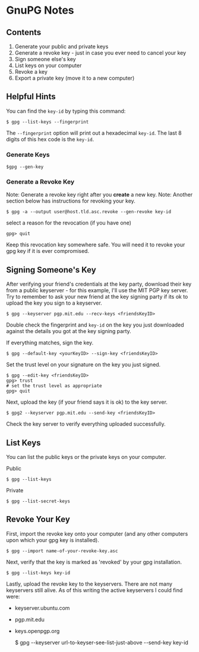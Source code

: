 # GnuPG Notes

## Contents

1. Generate your public and private keys
1. Generate a revoke key - just in case you ever need to cancel your key
1. Sign someone else's key
1. List keys on your computer
1. Revoke a key
1. Export a private key (move it to a new computer)

## Helpful Hints

You can find the `key-id` by typing this command:

	$ gpg --list-keys --fingerprint

The `--fingerprint` option will print out a hexadecimal `key-id`. The last 8 digits of this hex code is the `key-id`.

### Generate Keys

	$gpg --gen-key

### Generate a Revoke Key

Note: Generate a revoke key right after you **create** a new key. 
Note: Another section below has instructions for revoking your key.

	$ gpg -a --output user@host.tld.asc.revoke --gen-revoke key-id

select a reason for the revocation (if you have one)

	gpg> quit
	
Keep this revocation key somewhere safe. You will need it to revoke your gpg key if it is ever compromised.

## Signing Someone's Key

After verifying your friend's credentials at the key party, download their key from a public keyserver - for this example, I'll use the MIT PGP key server. Try to remember to ask your new friend at the key signing party if its ok to upload the key you sign to a keyserver.

    $ gpg --keyserver pgp.mit.edu --recv-keys <friendsKeyID>
  
Double check the fingerprint and `key-id` on the key you just downloaded against the details you got at the key signing party.

If everything matches, sign the key.

    $ gpg --default-key <yourKeyID> --sign-key <friendsKeyID>
    
Set the trust level on your signature on the key you just signed.

    $ gpg --edit-key <friendsKeyID>
    gpg> trust
    # set the trust level as appropriate
    gpg> quit

Next, upload the key (if your friend says it is ok) to the key server.

    $ gpg2 --keyserver pgp.mit.edu --send-key <friendsKeyID>
  
Check the key server to verify everything uploaded successfully.

## List Keys

You can list the public keys or the private keys on your computer.

Public

	$ gpg --list-keys

Private

	$ gpg --list-secret-keys

## Revoke Your Key

First, import the revoke key onto your computer (and any other computers upon which your gpg key is installed).

	$ gpg --import name-of-your-revoke-key.asc

Next, verify that the key is marked as 'revoked' by your gpg installation.

	$ gpg --list-keys key-id

Lastly, upload the revoke key to the keyservers. There are not many keyservers still alive. As of this writing the active keyservers I could find were:

* keyserver.ubuntu.com
* pgp.mit.edu
* keys.openpgp.org


	$ gpg --keyserver url-to-keyser-see-list-just-above --send-key key-id
